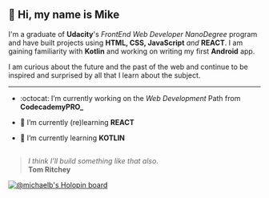 ##  👋 Hi, my name is Mike
I'm a graduate of **Udacity**'s _FrontEnd Web Developer NanoDegree_ program and have built projects using **HTML, CSS, JavaScript** _and_ **REACT**. I am gaining familiarity with **Kotlin** and working on writing my first **Android** app.

I am curious about the future and the past of the web and continue to be inspired and surprised by all that I learn about the subject.

---

- :octocat: I’m currently working on the _Web Development_ Path from **CodecademyPRO_**

- 🌱 I’m currently (re)learning **REACT** 
- 🌱 I’m currently learning **KOTLIN** 


##  
> _I think I’ll build something like that also._  
>  **Tom Ritchey** 


<!--
**9112Michael/9112Michael** is a ✨ _special_ ✨ repository because its `README.md` (this file) appears on your GitHub profile.

Here are some ideas to get you started:

- 🔭 I’m currently working on ...

- 👯 I’m looking to collaborate on ...
- 🤔 I’m looking for help with ...
- 💬 Ask me about ...
- 📫 How to reach me: ...
- 😄 Pronouns: ...
- ⚡ Fun fact: ...
-->
[![@michaelb's Holopin board](https://holopin.me/michaelb)](https://holopin.io/@michaelb)
